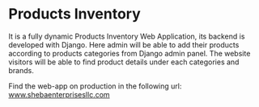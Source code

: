 # Products Inventory
It is a fully dynamic Products Inventory Web Application, its backend is developed with Django. Here admin will be able to add their products according to products categories from Django admin panel. The website visitors will be able to find product details under each categories and brands. 

Find the web-app on production in the following url: www.shebaenterprisesllc.com
